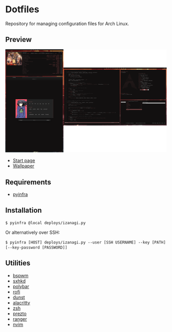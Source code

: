 # Dotfiles

Repository for managing configuration files for Arch Linux.

## Preview

![preview](https://raw.githubusercontent.com/blankaex/dotfiles/master/screenshot.png)

* [Start page](https://github.com/blankaex/dawn)
* [Wallpaper](https://whvn.cc/wy1lyr)

## Requirements

* [pyinfra](https://github.com/Fizzadar/pyinfra)

## Installation

```
$ pyinfra @local deploys/izanagi.py
```
Or alternatively over SSH:
```
$ pyinfra [HOST] deploys/izanagi.py --user [SSH USERNAME] --key [PATH] [--key-password [PASSWORD]]
```

## Utilities

* [bspwm](https://github.com/baskerville/bspwm/)
* [sxhkd](https://github.com/baskerville/sxhkd)
* [polybar](https://github.com/polybar/polybar)
* [rofi](https://github.com/davatorium/rofi)
* [dunst](https://dunst-project.org/)
* [alacritty](https://github.com/jwilm/alacritty)
* [zsh](https://www.zsh.org/)
* [prezto](https://github.com/sorin-ionescu/prezto)
* [ranger](https://github.com/ranger/ranger)
* [nvim](https://neovim.io/)
